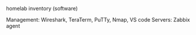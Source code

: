homelab inventory (software)

Management: Wireshark, TeraTerm, PuTTy, Nmap, VS code
Servers: Zabbix agent
